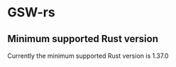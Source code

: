# GSW-rs

## Minimum supported Rust version

Currently the minimum supported Rust version is 1.37.0
